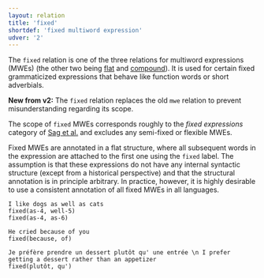 ```yaml
---
layout: relation
title: 'fixed'
shortdef: 'fixed multiword expression'
udver: '2'
---
```


The `fixed` relation is one of the three relations for multiword expressions (MWEs)
(the other two being [flat]() and [compound]()). 
It is used for certain fixed grammaticized expressions that behave
like function words or short adverbials.

**New from v2:** The `fixed` relation replaces the old `mwe` relation to prevent misunderstanding regarding its scope.

The scope of `fixed` MWEs corresponds roughly to the *fixed
expressions* category of
[Sag et al.](http://lingo.stanford.edu/pubs/WP-2001-03.pdf)
and excludes any semi-fixed or flexible MWEs. 

Fixed MWEs are annotated in a flat structure, where all subsequent words in the expression 
are attached to the first one using the `fixed` label. The assumption is that these expressions
do not have any internal syntactic structure (except from a historical perspective) and that the
structural annotation is in principle arbitrary. In practice, however, it is highly desirable to use
a consistent annotation of all fixed MWEs in all languages.

~~~ sdparse
I like dogs as well as cats
fixed(as-4, well-5)
fixed(as-4, as-6)
~~~

~~~ sdparse
He cried because of you
fixed(because, of)
~~~

~~~ sdparse
Je préfère prendre un dessert plutôt qu' une entrée \n I prefer getting a dessert rather than an appetizer
fixed(plutôt, qu')
~~~

<!-- Interlanguage links updated Út zář 29 20:43:18 CEST 2020 -->
